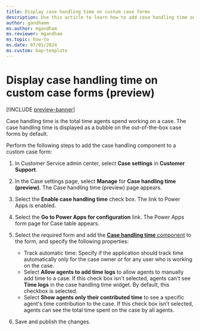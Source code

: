 ```yaml
---
title: Display case handling time on custom case forms
description: Use this article to learn how to add case handling time on custom case forms.
author: gandhamm 
ms.author: mgandham
ms.reviewer: mgandham
ms.topic: how-to 
ms.date: 07/01/2024 
ms.custom: bap-template 
---
```


# Display case handling time on custom case forms (preview)

[!INCLUDE [preview-banner](../../../shared-content/shared/preview-includes/preview-note.md)]

Case handling time is the total time agents spend working on a case. The case handling time is displayed as a bubble on the out-of-the-box case forms by default. 

Perform the following steps to add the case handling component to a custom case form:

1. In Customer Service admin center, select **Case settings** in **Customer Support**.
1. In the Case settings page, select **Manage**  for **Case handling time (preview)**. The Case handling time (preview) page appears.
1. Select the **Enable case handling time** check box. The link to Power Apps is enabled.
1. Select the **Go to Power Apps for configuration** link. The Power Apps form page for Case table appears.
1. Select the required form and add the [**Case handling time** component](/power-apps/maker/model-driven-apps/add-move-configure-or-delete-components-on-form#add-components-to-a-form) to the form, and specify the following properties:

    - Track automatic time: Specify if the application should track time automatically only for the case owner or for any user who is working on the case.
    - Select **Allow agents to add time logs** to allow agents to manually add time to a case. If this check box isn't selected, agents can't see **Time logs** in the case handling time widget. By default, this checkbox is selected.
    - Select **Show agents only their contributed time** to see a specific agent's time contribution to the case. If this check box isn't selected, agents can see the total time spent on the case by all agents.
1. Save and publish the changes.